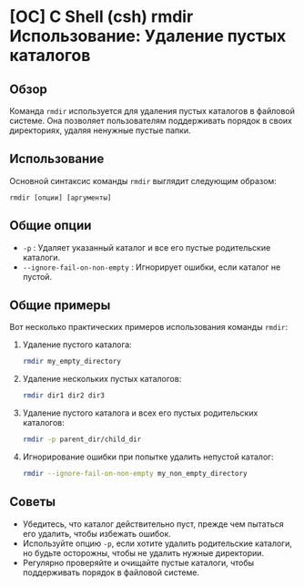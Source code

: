 # [ОС] C Shell (csh) rmdir Использование: Удаление пустых каталогов

## Обзор
Команда `rmdir` используется для удаления пустых каталогов в файловой системе. Она позволяет пользователям поддерживать порядок в своих директориях, удаляя ненужные пустые папки.

## Использование
Основной синтаксис команды `rmdir` выглядит следующим образом:

```
rmdir [опции] [аргументы]
```

## Общие опции
- `-p` : Удаляет указанный каталог и все его пустые родительские каталоги.
- `--ignore-fail-on-non-empty` : Игнорирует ошибки, если каталог не пустой.

## Общие примеры
Вот несколько практических примеров использования команды `rmdir`:

1. Удаление пустого каталога:
   ```bash
   rmdir my_empty_directory
   ```

2. Удаление нескольких пустых каталогов:
   ```bash
   rmdir dir1 dir2 dir3
   ```

3. Удаление пустого каталога и всех его пустых родительских каталогов:
   ```bash
   rmdir -p parent_dir/child_dir
   ```

4. Игнорирование ошибки при попытке удалить непустой каталог:
   ```bash
   rmdir --ignore-fail-on-non-empty my_non_empty_directory
   ```

## Советы
- Убедитесь, что каталог действительно пуст, прежде чем пытаться его удалить, чтобы избежать ошибок.
- Используйте опцию `-p`, если хотите удалить родительские каталоги, но будьте осторожны, чтобы не удалить нужные директории.
- Регулярно проверяйте и очищайте пустые каталоги, чтобы поддерживать порядок в файловой системе.